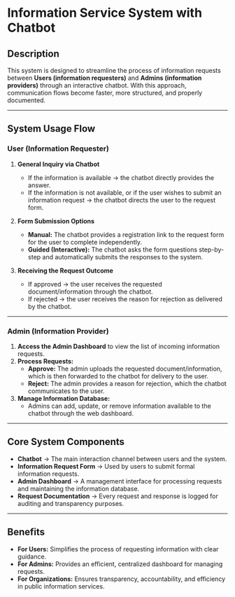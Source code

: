 # Information Service System with Chatbot

## Description

This system is designed to streamline the process of information requests between **Users (information requesters)** and **Admins (information providers)** through an interactive chatbot. With this approach, communication flows become faster, more structured, and properly documented.

---

## System Usage Flow

### User (Information Requester)

1. **General Inquiry via Chatbot**  
   - If the information is available → the chatbot directly provides the answer.  
   - If the information is not available, or if the user wishes to submit an information request → the chatbot directs the user to the request form.  

2. **Form Submission Options**  
   - **Manual:** The chatbot provides a registration link to the request form for the user to complete independently.  
   - **Guided (Interactive):** The chatbot asks the form questions step-by-step and automatically submits the responses to the system.  

3. **Receiving the Request Outcome**  
   - If approved → the user receives the requested document/information through the chatbot.  
   - If rejected → the user receives the reason for rejection as delivered by the chatbot.  

---

### Admin (Information Provider)

1. **Access the Admin Dashboard** to view the list of incoming information requests.  
2. **Process Requests:**  
   - **Approve:** The admin uploads the requested document/information, which is then forwarded to the chatbot for delivery to the user.  
   - **Reject:** The admin provides a reason for rejection, which the chatbot communicates to the user.  
3. **Manage Information Database:**  
   - Admins can add, update, or remove information available to the chatbot through the web dashboard.  

---

## Core System Components

- **Chatbot** → The main interaction channel between users and the system.  
- **Information Request Form** → Used by users to submit formal information requests.  
- **Admin Dashboard** → A management interface for processing requests and maintaining the information database.  
- **Request Documentation** → Every request and response is logged for auditing and transparency purposes.  

---

## Benefits

- **For Users:** Simplifies the process of requesting information with clear guidance.  
- **For Admins:** Provides an efficient, centralized dashboard for managing requests.  
- **For Organizations:** Ensures transparency, accountability, and efficiency in public information services.  
